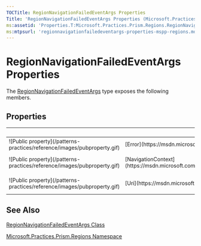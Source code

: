 ```yaml
---
TOCTitle: RegionNavigationFailedEventArgs Properties
Title: 'RegionNavigationFailedEventArgs Properties (Microsoft.Practices.Prism.Regions)'
ms:assetid: 'Properties.T:Microsoft.Practices.Prism.Regions.RegionNavigationFailedEventArgs'
ms:mtpsurl: 'regionnavigationfailedeventargs-properties-mspp-regions.md'
---
```



# RegionNavigationFailedEventArgs Properties

The [RegionNavigationFailedEventArgs](https://msdn.microsoft.com/library/microsoft.practices.prism.regions.regionnavigationfailedeventargs) type exposes the following members.

## Properties


<table>

<thead>
<tr class="header">
<th> </th>
<th>Name</th>
<th>Description</th>
</tr>
</thead>
<tbody>
<tr class="odd">
<td>![Public property](/patterns-practices/reference/images/pubproperty.gif)</td>
<td>[Error](https://msdn.microsoft.com/library/microsoft.practices.prism.regions.regionnavigationfailedeventargs.error)</td>
<td><div class="summary">
Gets the error.
</div></td>
</tr>
<tr class="even">
<td>![Public property](/patterns-practices/reference/images/pubproperty.gif)</td>
<td>[NavigationContext](https://msdn.microsoft.com/library/microsoft.practices.prism.regions.regionnavigationfailedeventargs.navigationcontext)</td>
<td><div class="summary">
Gets the navigation context.
</div></td>
</tr>
<tr class="odd">
<td>![Public property](/patterns-practices/reference/images/pubproperty.gif)</td>
<td>[Uri](https://msdn.microsoft.com/library/microsoft.practices.prism.regions.regionnavigationfailedeventargs.uri)</td>
<td><div class="summary">
Gets the navigation URI
</div></td>
</tr>
</tbody>
</table>

## See Also

[RegionNavigationFailedEventArgs Class](https://msdn.microsoft.com/library/microsoft.practices.prism.regions.regionnavigationfailedeventargs)

[Microsoft.Practices.Prism.Regions Namespace](https://msdn.microsoft.com/library/microsoft.practices.prism.regions)
